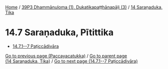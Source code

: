 
[Home](/) / [39P3 Dhammānuloma (1), Dukatikapaṭṭhānapāḷi (3)](...md) / [14 Saraṇaduka, Tika](../39P3/14.md)

# 14.7 Saraṇaduka, Pītittika

* [14.7.1--7 Paṭiccādivāra](14.7/14.7.1--7.md)

[Go to previous page (Paccayacatukka)](14.6/14.6.1--7/Paccayacatukka.md) / [Go to parent page (14 Saraṇaduka, Tika)](../39P3/14.md) / [Go to next page (14.7.1--7 Paṭiccādivāra)](14.7/14.7.1--7.md)


